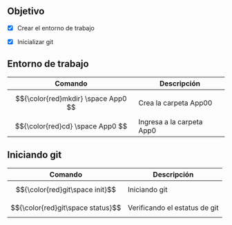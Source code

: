 ## Objetivo
- [x] Crear el entorno de trabajo

- [x] Inicializar git

## Entorno de trabajo <App0>

|             Comando                     |        Descripción        |
| --------------------------------------- | ------------------------- |
| $${\color{red}mkdir} \space App0 $$     | Crea la carpeta App00     |
| $${\color{red}cd} \space App0 $$        | Ingresa a la carpeta App0 |

  
## Iniciando git
  
  |             Comando                     |            Descripción        |
| ----------------------------------------- | ----------------------------- |
| $${\color{red}git\space init}$$           | Iniciando git                 |
| $${\color{red}git\space status}$$         | Verificando el estatus de git |
